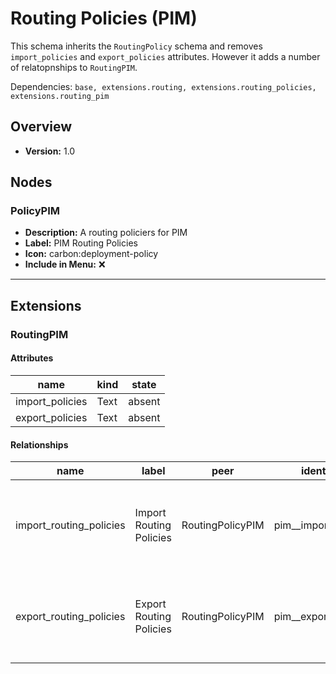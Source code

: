 # Routing Policies (PIM)

This schema inherits the `RoutingPolicy` schema and removes `import_policies` and `export_policies` attributes. However it adds a number of relatopnships to `RoutingPIM`.


Dependencies: `base, extensions.routing, extensions.routing_policies, extensions.routing_pim`
## Overview
- **Version:** 1.0
## Nodes
### **PolicyPIM**
- **Description:** A routing policiers for PIM
- **Label:** PIM Routing Policies
- **Icon:** carbon:deployment-policy
- **Include in Menu:** ❌
---
## Extensions
### RoutingPIM
#### Attributes
| name | kind | state |
| ---- | ---- | ----- |
| import_policies | Text | absent |
| export_policies | Text | absent |

#### Relationships
| name | label | peer | identifier | description | kind | cardinality |
| ---- | ----- | ---- | ---------- | ----------- | ---- | ----------- |
| import_routing_policies | Import Routing Policies | RoutingPolicyPIM | pim__import_policies | The routing-policies used by this instance for import. | Generic | many |
| export_routing_policies | Export Routing Policies | RoutingPolicyPIM | pim__export_policies | The routing-policies used by this instance for export. | Generic | many |
